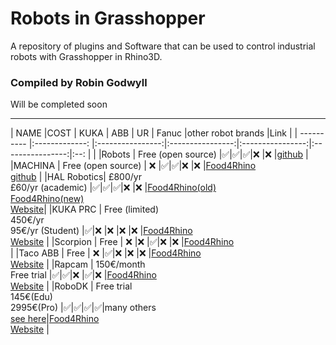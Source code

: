 # Robots in Grasshopper
A repository of plugins and Software that can be used to control industrial robots with Grasshopper in Rhino3D.
### Compiled by Robin Godwyll
Will be completed soon
___

| NAME       |COST                                            | KUKA             |      ABB         | UR               | Fanuc            |other robot brands                                    |Link                                                                                                                                                                                                |
| ---------- |:-------------:                                 |:----------------:|:----------------:|:----------------:|:----------------:|:--:                                                  |                                                                                                                                                                                                    |
|Robots      | Free (open source)                             |:white_check_mark:|:white_check_mark:|:white_check_mark:|:x:               |:x:                                                   |[github](https://github.com/visose/Robots)                                                                                                                                                          |
|MACHINA     | Free (open source)                             | :x:              |:white_check_mark:|:white_check_mark:|:x:               |:x:                                                   |[Food4Rhino](https://www.food4rhino.com/app/machina)<br> [github](https://github.com/RobotExMachina)                                                                                                |
|HAL Robotics| £800/yr<br>£60/yr (academic)                   |:white_check_mark:|:white_check_mark:|:white_check_mark:|:x:               |:x:                                                   |[Food4Rhino(old)](https://www.food4rhino.com/app/hal-robot-programming-control)<br> [Food4Rhino(new)](https://www.food4rhino.com/app/hal-robotics-framework)<br>[Website](https://hal-robotics.com/)|
|KUKA PRC    | Free (limited)<br> 450€/yr<br>95€/yr (Student) |:white_check_mark:|:x:               |:x:               |:x:               |:x:                                                   |[Food4Rhino](https://www.food4rhino.com/app/kukaprc-parametric-robot-control-grasshopper)<br> [Website](https://www.robotsinarchitecture.org/kuka-prc)                                              |
|Scorpion    | Free                                           | :x:              |:x:               |:white_check_mark:|:x:               |:x:                                                   |[Food4Rhino](https://www.food4rhino.com/app/scorpion)<br>                                                                                                                                           |
|Taco ABB    | Free                                           | :x:              |:white_check_mark:|:x:               |:x:               |:x:                                                   |[Food4Rhino](https://www.food4rhino.com/app/taco-abb)<br> [Website](http://blickfeld7.com/architecture/rhino/grasshopper/Taco/)                                                                     |
|Rapcam      | 150€/month<br>Free trial                       |:white_check_mark:|:white_check_mark:|:x:               |:white_check_mark:|:x:                                                   |[Food4Rhino](https://www.food4rhino.com/app/rapcam-gh)<br> [Website](https://www.rapcam.eu/)                                                                                                        |
|RoboDK      | Free trial<br>145€(Edu)<br>2995€(Pro)          |:white_check_mark:|:white_check_mark:|:white_check_mark:|:white_check_mark:|many others<br>[see here](https://robodk.com/library)|[Food4Rhino](https://www.food4rhino.com/app/robodk)<br> [Website](https://robodk.com/)                                                                                                               | 

